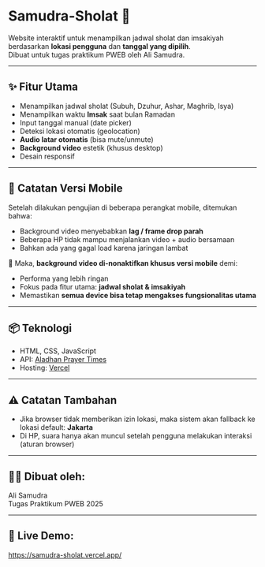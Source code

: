 # Samudra-Sholat 🕌

Website interaktif untuk menampilkan jadwal sholat dan imsakiyah berdasarkan **lokasi pengguna** dan **tanggal yang dipilih**.  
Dibuat untuk tugas praktikum PWEB oleh Ali Samudra.

---

## ✨ Fitur Utama

- Menampilkan jadwal sholat (Subuh, Dzuhur, Ashar, Maghrib, Isya)
- Menampilkan waktu **Imsak** saat bulan Ramadan
- Input tanggal manual (date picker)
- Deteksi lokasi otomatis (geolocation)
- **Audio latar otomatis** (bisa mute/unmute)
- **Background video** estetik (khusus desktop)
- Desain responsif

---

## 📱 Catatan Versi Mobile

Setelah dilakukan pengujian di beberapa perangkat mobile, ditemukan bahwa:

- Background video menyebabkan **lag / frame drop parah**
- Beberapa HP tidak mampu menjalankan video + audio bersamaan
- Bahkan ada yang gagal load karena jaringan lambat

📌 Maka, **background video di-nonaktifkan khusus versi mobile** demi:
- Performa yang lebih ringan
- Fokus pada fitur utama: **jadwal sholat & imsakiyah**
- Memastikan **semua device bisa tetap mengakses fungsionalitas utama**

---

## 📦 Teknologi

- HTML, CSS, JavaScript
- API: [Aladhan Prayer Times](https://aladhan.com/prayer-times-api)
- Hosting: [Vercel](https://vercel.com)

---

## ⚠️ Catatan Tambahan

- Jika browser tidak memberikan izin lokasi, maka sistem akan fallback ke lokasi default: **Jakarta**
- Di HP, suara hanya akan muncul setelah pengguna melakukan interaksi (aturan browser)

---

## 👨‍💻 Dibuat oleh:
Ali Samudra  
Tugas Praktikum PWEB 2025

---

## 🔗 Live Demo:
https://samudra-sholat.vercel.app/
